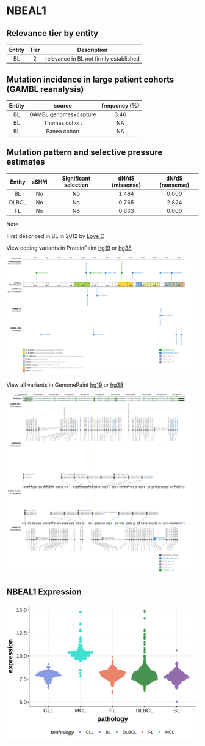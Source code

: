 # NBEAL1

## Relevance tier by entity

|Entity|Tier|Description                           |
|:------:|:----:|--------------------------------------|
|BL    |2   |relevance in BL not firmly established|

## Mutation incidence in large patient cohorts (GAMBL reanalysis)

|Entity|source               |frequency (%)|
|:------:|:---------------------:|:-------------:|
|BL    |GAMBL genomes+capture|3.46         |
|BL    |Thomas cohort        |  NA         |
|BL    |Panea cohort         |  NA         |

## Mutation pattern and selective pressure estimates

|Entity|aSHM|Significant selection|dN/dS (missense)|dN/dS (nonsense)|
|:------:|:----:|:---------------------:|:----------------:|:----------------:|
|BL    |No  |No                   |1.484           |0.000           |
|DLBCL |No  |No                   |0.765           |2.824           |
|FL    |No  |No                   |0.863           |0.000           |


> [!NOTE]
> First described in BL in 2012 by [Love C](https://pubmed.ncbi.nlm.nih.gov/23143597)


View coding variants in ProteinPaint [hg19](https://morinlab.github.io/LLMPP/GAMBL/NBEAL1_protein.html)  or [hg38](https://morinlab.github.io/LLMPP/GAMBL/NBEAL1_protein_hg38.html)

![image](images/proteinpaint/NBEAL1_NM_001114132.svg)

View all variants in GenomePaint [hg19](https://morinlab.github.io/LLMPP/GAMBL/NBEAL1.html)  or [hg38](https://morinlab.github.io/LLMPP/GAMBL/NBEAL1_hg38.html)

![image](images/proteinpaint/NBEAL1.svg)
## NBEAL1 Expression
![image](images/gene_expression/NBEAL1_by_pathology.svg)
